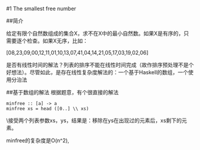 
#1  The smallest free number 

##简介

给定有限个自然数组成的集合X，求不在X中的最小自然数。如果X是有序的，只需要逐个检查。如果X无序，比如：

[08,23,09,00,12,11,01,10,13,07,41,04,14,21,05,17,03,19,02,06]

是否有线性时间的解法？列表的排序不能在线性时间完成（故作排序预处理不是个好想法）。尽管如此，是存在线性复杂度解法的：一个基于Haskell的数组，一个使用分治法


##基于数组的解法
根据题意，有个很直接的解法
~~~~
minfree :: [a] -> a 
minfree xs = head ([0..] \\ xs) 
~~~~

\\接受两个列表参数xs，ys，结果是：移除在ys在出现过的元素后，xs剩下的元素。

minfree的复杂度是O(n^2),
